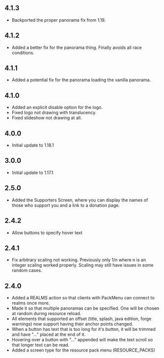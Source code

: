 ## 4.1.3
* Backported the proper panorama fix from 1.19.

## 4.1.2
* Added a better fix for the panorama thing.  Finally avoids all race conditions.

## 4.1.1
* Added a potential fix for the panorama loading the vanilla panorama.

## 4.1.0
* Added an explicit disable option for the logo.
* Fixed logo not drawing with translucency.
* Fixed slideshow not drawing at all.

## 4.0.0
* Initial update to 1.18.1

## 3.0.0
* Initial update to 1.17.1

## 2.5.0
* Added the Supporters Screen, where you can display the names of those who support you and a link to a donation page.

## 2.4.2
* Allow buttons to specify hover text

## 2.4.1
* Fix arbitrary scaling not working.  Previously only 1/n where n is an integer scaling worked properly.  Scaling may still have issues in some random cases.

## 2.4.0
* Added a REALMS action so that clients with PackMenu can connect to realms once more.
* Made it so that multiple panoramas can be specified.  One will be chosen at random during resource reload.
* All elements that supported an offset (title, splash, java edition, forge warnings) now support having their anchor points changed.
* When a button has text that is too long for it's button, it will be trimmed and have "..." placed at the end of it.
* Hovering over a button with "..." appended will make the text scroll so that longer text can be read.
* Added a screen type for the resource pack menu (RESOURCE_PACKS)